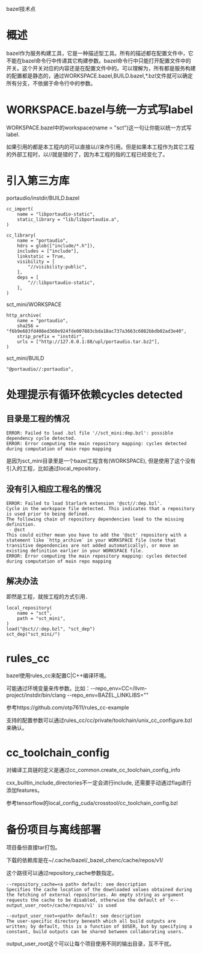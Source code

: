 bazel技术点

# 概述

bazel作为服务构建工具，它是一种描述型工具。所有的描述都在配置文件中，它不能在bazel命令行中传递其它构建参数。bazel命令行中只能打开配置文件中的开关。这个开关对应的内容还是在配置文件中的。可以理解为，所有都是服务构建的配置都是静态的，通过WORKSPACE.bazel,BUILD.bazel,*.bzl文件就可以确定所有分支，不依据于命令行中的参数。

# WORKSPACE.bazel与统一方式写label

WORKSPACE.bazel中的workspace(name = "sct")这一句让你能以统一方式写label.

如果引用的都是本工程内的可以直接以//来作引用。但是如果本工程作为其它工程的外部工程时，以//就是错的了，因为本工程的指的工程已经变化了。

# 引入第三方库

portaudio/instdir/BUILD.bazel

```shell
cc_import(
    name = "libportaudio-static",
    static_library = "lib/libportaudio.a",
)

cc_library(
    name = "portaudio",
    hdrs = glob(["include/*.h"]),
    includes = ["include"],
    linkstatic = True,
    visibility = [
        "//visibility:public",
    ],
    deps = [
        "//:libportaudio-static",
    ],
)

```

sct_mini/WORKSPACE

```shell
http_archive(
    name = "portaudio",
    sha256 = "f6b9e683fd408ed360e924fde007883cbda18ac737a3663c6082bbdb02ad3e40",
    strip_prefix = "instdir",
    urls = ["http://127.0.0.1:88/upl/portaudio.tar.bz2"],
)

```

sct_mini/BUILD

```
"@portaudio//:portaudio",
```



# 处理提示有循环依赖cycles detected



## 目录是工程的情况

```
ERROR: Failed to load .bzl file '//sct_mini:dep.bzl': possible dependency cycle detected.
ERROR: Error computing the main repository mapping: cycles detected during computation of main repo mapping

```

是因为sct_mini目录里是一个bazel工程含有(WORKSPACE), 但是使用了这个没有引入的工程，比如通过local_repository．

## 没有引入相应工程名的情况

```
ERROR: Failed to load Starlark extension '@sct//:dep.bzl'.
Cycle in the workspace file detected. This indicates that a repository is used prior to being defined.
The following chain of repository dependencies lead to the missing definition.
 - @sct
This could either mean you have to add the '@sct' repository with a statement like `http_archive` in your WORKSPACE file (note that transitive dependencies are not added automatically), or move an existing definition earlier in your WORKSPACE file.
ERROR: Error computing the main repository mapping: cycles detected during computation of main repo mapping

```

## 解决办法

即然是工程，就按工程的方式引用．

```shell
local_repository(
    name = "sct",
    path = "sct_mini",
)
load("@sct//:dep.bzl", "sct_dep")
sct_dep("sct_mini/")

```

# rules_cc

bazel使用rules_cc来配置C|C++编译环境。

可能通过环境变量来传参数。比如：--repo_env=CC=/llvm-project/instdir/bin/clang --repo_env=BAZEL_LINKLIBS=""

参考https://github.com/otp7611/rules_cc-example

支持的配置参数可以通过rules_cc/cc/private/toolchain/unix_cc_configure.bzl来确认。

# cc_toolchain_config

对编译工具链的定义是通过cc_common.create_cc_toolchain_config_info

cxx_builtin_include_directories不一定会进行include, 还需要手动通过flag进行添加features。

参考tensorflow的local_config_cuda/crosstool/cc_toolchain_config.bzl

# 备份项目与离线部署

项目备份直接tar打包。

下载的依赖库是在~/.cache/bazel/_bazel_chenc/cache/repos/v1/

这个路径可以通过repository_cache参数指定。

```
--repository_cache=<a path> default: see description
Specifies the cache location of the downloaded values obtained during the fetching of external repositories. An empty string as argument requests the cache to be disabled, otherwise the default of '<--output_user_root>/cache/repos/v1' is used

--output_user_root=<path> default: see description
The user-specific directory beneath which all build outputs are written; by default, this is a function of $USER, but by specifying a constant, build outputs can be shared between collaborating users.

```

output_user_root这个可以让每个项目使用不同的输出目录，互不干扰。
